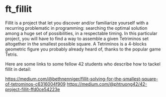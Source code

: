 # ft_fillit
Fillit is a project that let you discover and/or familiarize yourself with a recurring problematic in programming: searching the optimal solution among a huge set of possibilities, in a respectable timing. In this particular project, you will have to find a way to assemble a given Tetriminos set altogether in the smallest possible square. A Tetriminos is a 4-blocks geometric figure you probably already heard of, thanks to the popular game Tetris.

Here are some links to some fellow 42 students who describe how to tackel fillit in detail:

https://medium.com/@bethnenniger/fillit-solving-for-the-smallest-square-of-tetrominos-c6316004f909
https://medium.com/@phtruong42/42-project-fillit-ffd0ce54223e